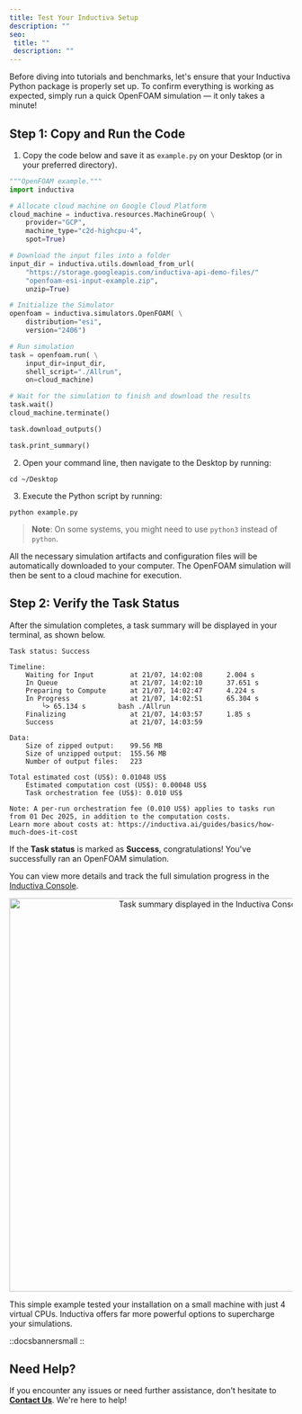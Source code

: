 ```yaml
---
title: Test Your Inductiva Setup
description: ""
seo:
 title: ""
 description: ""
---
```


Before diving into tutorials and benchmarks, let's ensure that your Inductiva Python package is properly set up.
To confirm everything is working as expected, simply run a quick OpenFOAM simulation — it only takes a minute!

## Step 1: Copy and Run the Code

1. Copy the code below and save it as `example.py` on your Desktop (or in your preferred directory).

```python
"""OpenFOAM example."""
import inductiva

# Allocate cloud machine on Google Cloud Platform
cloud_machine = inductiva.resources.MachineGroup( \
    provider="GCP",
    machine_type="c2d-highcpu-4",
    spot=True)

# Download the input files into a folder
input_dir = inductiva.utils.download_from_url(
    "https://storage.googleapis.com/inductiva-api-demo-files/"
    "openfoam-esi-input-example.zip",
    unzip=True)

# Initialize the Simulator
openfoam = inductiva.simulators.OpenFOAM( \
    distribution="esi",
    version="2406")

# Run simulation
task = openfoam.run( \
    input_dir=input_dir,
    shell_script="./Allrun",
    on=cloud_machine)

# Wait for the simulation to finish and download the results
task.wait()
cloud_machine.terminate()

task.download_outputs()

task.print_summary()
```

2. Open your command line, then navigate to the Desktop by running:

```
cd ~/Desktop
```

3. Execute the Python script by running:

```
python example.py
```

> **Note**: On some systems, you might need to use `python3` instead of `python`.

All the necessary simulation artifacts and configuration files will be automatically downloaded to your computer. The OpenFOAM simulation will then be sent to a cloud machine for execution.

## Step 2: Verify the Task Status
After the simulation completes, a task summary will be displayed in your terminal, as shown below.

```
Task status: Success

Timeline:
    Waiting for Input         at 21/07, 14:02:08      2.004 s
    In Queue                  at 21/07, 14:02:10      37.651 s
    Preparing to Compute      at 21/07, 14:02:47      4.224 s
    In Progress               at 21/07, 14:02:51      65.304 s
        └> 65.134 s        bash ./Allrun
    Finalizing                at 21/07, 14:03:57      1.85 s
    Success                   at 21/07, 14:03:59

Data:
    Size of zipped output:    99.56 MB
    Size of unzipped output:  155.56 MB
    Number of output files:   223

Total estimated cost (US$): 0.01048 US$
    Estimated computation cost (US$): 0.00048 US$
    Task orchestration fee (US$): 0.010 US$

Note: A per-run orchestration fee (0.010 US$) applies to tasks run from 01 Dec 2025, in addition to the computation costs.
Learn more about costs at: https://inductiva.ai/guides/basics/how-much-does-it-cost
```

If the **Task status** is marked as **Success**, congratulations! You've successfully ran an OpenFOAM simulation.

You can view more details and track the full simulation progress in the [Inductiva Console](https://console.inductiva.ai/tasks).

<p align="center"><img src="openfoam/setup-test/console_timeline.png" alt="Task summary displayed in the Inductiva Console" width="700"></p>

This simple example tested your installation on a small machine with just 4 virtual CPUs. Inductiva offers far more powerful
options to supercharge your simulations.

::docsbannersmall
::

## Need Help?
If you encounter any issues or need further assistance, don't hesitate to [**Contact Us**](mailto:support@inductiva.ai). We're here to help!
